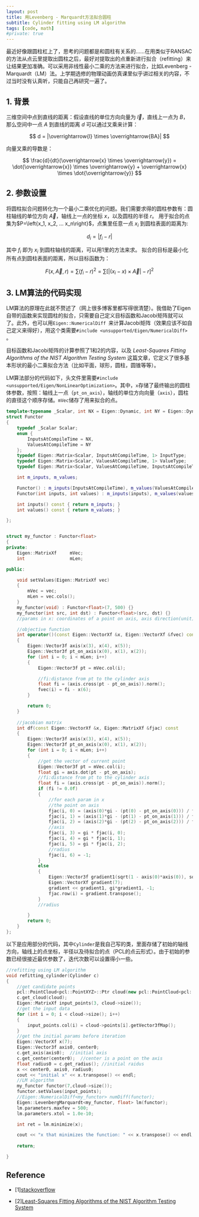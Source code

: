 ```yaml
---
layout: post
title: 用Levenberg - Marquardt方法拟合圆柱
subtitle: Cylinder fitting using LM algorithm
tags: [code, math]
#private: true
---
```


<head>
    <script src="https://cdn.mathjax.org/mathjax/latest/MathJax.js?config=TeX-AMS-MML_HTMLorMML" type="text/javascript"></script>
    <script type="text/x-mathjax-config">
        MathJax.Hub.Config({
            tex2jax: {
            skipTags: ['script', 'noscript', 'style', 'textarea', 'pre'],
            inlineMath: [['$','$']]
            }
        });
    </script>
</head>


最近好像跟圆柱杠上了，思考的问题都是和圆柱有关系的……在用类似于RANSAC的方法从点云里提取出圆柱之后，最好对提取出的点重新进行拟合（refitting）来让结果更加准确。可以采用非线性最小二乘的方法来进行拟合，比如Levenberg - Marquardt（LM）法。上学期选修的物理动画仿真课里似乎讲过相关的内容，不过当时没有认真听，只能自己再研究一遍了。

## 1. 背景
三维空间中点到直线的距离：假设直线的单位方向向量为 $\overrightarrow{l}$，直线上一点为 $B$，那么空间中一点 $A$ 到直线的距离 $d$ 可以通过叉乘来计算：

$$ d = |\overrightarrow{l} \times \overrightarrow{BA}| $$

向量叉乘的导数是：

$$ \frac{d}{dt}(\overrightarrow{x} \times \overrightarrow{y})  = \dot{\overrightarrow{x}} \times \overrightarrow{y} + \overrightarrow{x} \times \dot{\overrightarrow{y}} $$

## 2. 参数设置
将圆柱拟合问题转化为一个最小二乘优化的问题。我们需要求得的圆柱参数有：圆柱轴线的单位方向 $\overrightarrow{A}$，轴线上一点的坐标 $x$，以及圆柱的半径 $r$。
用于拟合的点集为$P=\left{x_1, x_2, ... x_n\right}$，点集里任意一点 $x_i$ 到圆柱表面的距离为:

$$ d_i =|f_i - r| $$

其中 $f_i$ 即为 $x_i$ 到圆柱轴线的距离，可以用1里的方法来求。
拟合的目标是最小化所有点到圆柱表面的距离，所以目标函数为：

$$ F(x,\overrightarrow{A},r) = \sum(f_i-r)^2 = \sum[|(x_i-x) \times \overrightarrow{A}| - r]^2 $$

## 3. LM算法的代码实现
LM算法的原理在此就不赘述了（网上很多博客里都写得很清楚）。我借助了Eigen自带的函数来实现圆柱的拟合，只需要自己定义目标函数和Jacobi矩阵就可以了。此外，也可以用`Eigen::NumericalDiff `来计算Jacobi矩阵（效果应该不如自己定义来得好），用这个类需要`#include <unsupported/Eigen/NumericalDiff>
`。

目标函数和Jacobi矩阵的计算参照了1和2的内容，以及 *Least-Squares Fitting Algorithms of the NIST Algorithm Testing System* 这篇文章，它定义了很多基本形状的最小二乘拟合方法（比如平面，球形，圆柱，圆锥等等）。

LM算法部分的代码如下，头文件里需要`#include <unsupported/Eigen/NonLinearOptimization>`。其中，`x`存储了最终输出的圆柱体参数，按照：轴线上一点（`pt_on_axis`），轴线的单位方向向量（`axis`），圆柱的直径这个顺序存储。`mVec`储存了用来拟合的点。
```c++
template<typename _Scalar, int NX = Eigen::Dynamic, int NY = Eigen::Dynamic>
struct Functor
{
	typedef _Scalar Scalar;
	enum {
		InputsAtCompileTime = NX,
		ValuesAtCompileTime = NY
	};
	typedef Eigen::Matrix<Scalar, InputsAtCompileTime, 1> InputType;
	typedef Eigen::Matrix<Scalar, ValuesAtCompileTime, 1> ValueType;
	typedef Eigen::Matrix<Scalar, ValuesAtCompileTime, InputsAtCompileTime> JacobianType;

	int m_inputs, m_values;

	Functor() : m_inputs(InputsAtCompileTime), m_values(ValuesAtCompileTime) {}
	Functor(int inputs, int values) : m_inputs(inputs), m_values(values) {}

	int inputs() const { return m_inputs; }
	int values() const { return m_values; }

};


struct my_functor : Functor<float>
{
private:
	Eigen::MatrixXf     mVec;
	int                 mLen;

public:

	void setValues(Eigen::MatrixXf vec)
	{
		mVec = vec;
		mLen = vec.cols();
	}
	my_functor(void) : Functor<float>(7, 500) {}
	my_functor(int src, int dst) : Functor<float>(src, dst) {}
	//params in x: coordinates of a point on axis, axis direction(unit),radius

	//objective function
	int operator()(const Eigen::VectorXf &x, Eigen::VectorXf &fvec) const
	{
		Eigen::Vector3f axis(x(3), x(4), x(5));
		Eigen::Vector3f pt_on_axis(x(0), x(1), x(2));
		for (int i = 0; i < mLen; i++)
		{
			Eigen::Vector3f pt = mVec.col(i);

			//fi:distance from pt to the cylinder axis
			float fi = (axis.cross(pt - pt_on_axis)).norm();
			fvec(i) = fi - x(6);
		}

		return 0;
	}
	
	//jacobian matrix
	int df(const Eigen::VectorXf &x, Eigen::MatrixXf &fjac) const
	{
		Eigen::Vector3f axis(x(3), x(4), x(5));
		Eigen::Vector3f pt_on_axis(x(0), x(1), x(2));
		for (int i = 0; i < mLen; i++)
		{
			//get the vector of current point
			Eigen::Vector3f pt = mVec.col(i);
			float gi = axis.dot(pt - pt_on_axis);
			//fi:distance from pt to the cylinder axis
			float fi = (axis.cross(pt - pt_on_axis)).norm();
			if (fi != 0.0f)
			{
				//for each param in x
				//the point on axis
				fjac(i, 0) = (axis(0)*gi - (pt(0) - pt_on_axis(0))) / fi;
				fjac(i, 1) = (axis(1)*gi - (pt(1) - pt_on_axis(1))) / fi;
				fjac(i, 2) = (axis(2)*gi - (pt(2) - pt_on_axis(2))) / fi;
				//axis
				fjac(i, 3) = gi * fjac(i, 0);
				fjac(i, 4) = gi * fjac(i, 1);
				fjac(i, 5) = gi * fjac(i, 2);
				//radius
				fjac(i, 6) = -1;
			}
			else
			{
				Eigen::Vector3f gradient1(sqrt(1 - axis(0)*axis(0)), sqrt(1 - axis(1)*axis(1)), sqrt(1 - axis(2)*axis(2)));
				Eigen::VectorXf gradient(7);
				gradient << gradient1, gi*gradient1, -1;
				fjac.row(i) = gradient.transpose();
			}
			//radius

		}
		return 0;
	}
};
```

以下是应用部分的代码，其中`Cylinder`是我自己写的类，里面存储了初始的轴线方向，轴线上的点坐标，半径以及待拟合的点（PCL的点云形式）。由于初始的参数已经很接近最优参数了，迭代次数可以设置得小一些。
```c++
//refitting using LM algorithm
void refitting_cylinder(Cylinder c)
{
	//get candidate points
	pcl::PointCloud<pcl::PointXYZ>::Ptr cloud(new pcl::PointCloud<pcl::PointXYZ>());
	c.get_cloud(cloud);
	Eigen::MatrixXf input_points(3, cloud->size());
	//get the input data
	for (int i = 0; i < cloud->size(); i++)
	{
		input_points.col(i) = cloud->points[i].getVector3fMap();
	}
	//get the initial params before iteration
	Eigen::VectorXf x(7);
	Eigen::Vector3f axis0, center0;
	c.get_axis(axis0);	//initial axis
	c.get_center(center0);	//center is a point on the axis
	float radius0 = c.get_radius();	//initial raidus
	x << center0, axis0, radius0;
	cout << "initial x" << x.transpose() << endl;
	//LM algorithm
	my_functor functor(7,cloud->size());
	functor.setValues(input_points);
	//Eigen::NumericalDiff<my_functor> numDiff(functor);
	Eigen::LevenbergMarquardt<my_functor, float> lm(functor);
	lm.parameters.maxfev = 500;
	lm.parameters.xtol = 1.0e-10;

	int ret = lm.minimize(x);

	cout << "x that minimizes the function: " << x.transpose() << endl;
	
	return;

}

```

## Reference
- [1][stackoverflow](https://stackoverflow.com/questions/18509228/how-to-use-the-eigen-unsupported-levenberg-marquardt-implementation)

- [2][Least-Squares Fitting Algorithms of the NIST Algorithm Testing System](https://www.nist.gov/publications/least-squares-fitting-algorithms-nist-algorithm-testing-system)
